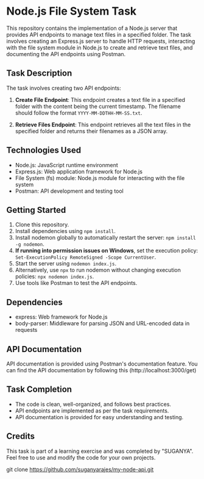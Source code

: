 # Node.js File System Task

This repository contains the implementation of a Node.js server that provides API endpoints to manage text files in a specified folder. The task involves creating an Express.js server to handle HTTP requests, interacting with the file system module in Node.js to create and retrieve text files, and documenting the API endpoints using Postman.

## Task Description

The task involves creating two API endpoints:

1. **Create File Endpoint**: This endpoint creates a text file in a specified folder with the content being the current timestamp. The filename should follow the format `YYYY-MM-DDTHH-MM-SS.txt`.

2. **Retrieve Files Endpoint**: This endpoint retrieves all the text files in the specified folder and returns their filenames as a JSON array.

## Technologies Used

- Node.js: JavaScript runtime environment
- Express.js: Web application framework for Node.js
- File System (fs) module: Node.js module for interacting with the file system
- Postman: API development and testing tool

## Getting Started

1. Clone this repository.
2. Install dependencies using `npm install`.
3. Install nodemon globally to automatically restart the server: `npm install -g nodemon`.
4. **If running into permission issues on Windows**, set the execution policy: `Set-ExecutionPolicy RemoteSigned -Scope CurrentUser`.
5. Start the server using `nodemon index.js`.
6. Alternatively, use `npx` to run nodemon without changing execution policies: `npx nodemon index.js`.
7. Use tools like Postman to test the API endpoints.

## Dependencies

- express: Web framework for Node.js
- body-parser: Middleware for parsing JSON and URL-encoded data in requests


## API Documentation

API documentation is provided using Postman's documentation feature. You can find the API documentation by following this (http://localhost:3000/get)

## Task Completion

- The code is clean, well-organized, and follows best practices.
- API endpoints are implemented as per the task requirements.
- API documentation is provided for easy understanding and testing.

## Credits

This task is part of a learning exercise and was completed by "SUGANYA". Feel free to use and modify the code for your own projects.


git clone https://github.com/suganyarajes/my-node-api.git

